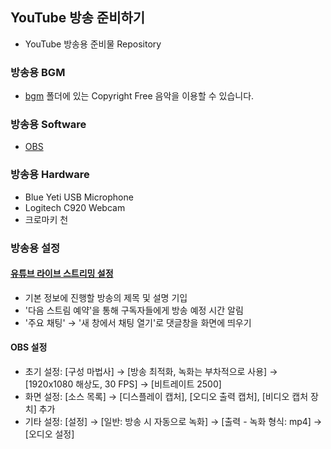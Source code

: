 ## YouTube 방송 준비하기

* YouTube 방송용 준비물 Repository

### 방송용 BGM

* [bgm](./bgm) 폴더에 있는 Copyright Free 음악을 이용할 수 있습니다.

### 방송용 Software

* [OBS](https://obsproject.com/ko/download)

### 방송용 Hardware

* Blue Yeti USB Microphone
* Logitech C920 Webcam
* 크로마키 천

### 방송용 설정

#### [유튜브 라이브 스트리밍 설정](https://www.youtube.com/live_dashboard)
* 기본 정보에 진행할 방송의 제목 및 설명 기입
* '다음 스트림 예약'을 통해 구독자들에게 방송 예정 시간 알림
* '주요 채팅' → '새 창에서 채팅 열기'로 댓글창을 화면에 띄우기

#### OBS 설정

* 초기 설정: [구성 마법사] → [방송 최적화, 녹화는 부차적으로 사용] → [1920x1080 해상도, 30 FPS] → [비트레이트 2500]
* 화면 설정: [소스 목록] → [디스플레이 캡처], [오디오 출력 캡처], [비디오 캡처 장치] 추가 
* 기타 설정: [설정] → [일반: 방송 시 자동으로 녹화] → [출력 - 녹화 형식: mp4] → [오디오 설정]
